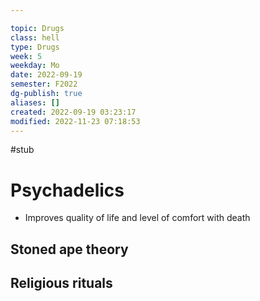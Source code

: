 ---
topic: Drugs
class: hell
type: Drugs
week: 5
weekday: Mo
date: 2022-09-19
semester: F2022
dg-publish: true
aliases: []
created: 2022-09-19 03:23:17
modified: 2022-11-23 07:18:53
---


#stub


# Psychadelics

- Improves quality of life and level of comfort with death


## Stoned ape theory
## Religious rituals


